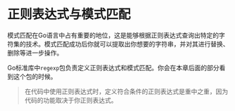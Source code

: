 # 正则表达式与模式匹配

模式匹配在Go语言中占有重要的地位，这是能够根据正则表达式查询出特定的字符集的技术。模式匹配成功后你就可以提取出你想要的字符串，并对其进行替换、删除等进一步操作。

Go标准库中`regexp`包负责定义正则表达式和模式匹配。你会在本章后面的部分看到这个包的时候。

> 在代码中使用正则表达式时，定义符合条件的正则表达式是重中之重，因为代码的功能取决于你正则表达式。

